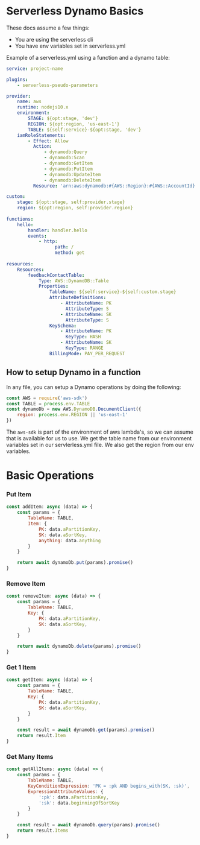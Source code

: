 # Serverless Dynamo Basics

These docs assume a few things:
- You are using the serverless cli
- You have env variables set in serverless.yml

Example of a serverless.yml using a function and a dynamo table:
```yml
service: project-name

plugins:
    - serverless-pseudo-parameters

provider:
    name: aws
    runtime: nodejs10.x
    environment:
        STAGE: ${opt:stage, 'dev'}
        REGION: ${opt:region, 'us-east-1'}
        TABLE: ${self:service}-${opt:stage, 'dev'}
    iamRoleStatements:
        - Effect: Allow
          Action:
              - dynamodb:Query
              - dynamodb:Scan
              - dynamodb:GetItem
              - dynamodb:PutItem
              - dynamodb:UpdateItem
              - dynamodb:DeleteItem
          Resource: 'arn:aws:dynamodb:#{AWS::Region}:#{AWS::AccountId}:table/${self:service}-${self:custom.stage}'

custom:
    stage: ${opt:stage, self:provider.stage}
    region: ${opt:region, self:provider.region}
    
functions:
    hello:
        handler: handler.hello
        events:
            - http:
                  path: /
                  method: get
                  
resources:
    Resources:
        feedbackContactTable:
            Type: AWS::DynamoDB::Table
            Properties:
                TableName: ${self:service}-${self:custom.stage}
                AttributeDefinitions:
                    - AttributeName: PK
                      AttributeType: S
                    - AttributeName: SK
                      AttributeType: S
                KeySchema:
                    - AttributeName: PK
                      KeyType: HASH
                    - AttributeName: SK
                      KeyType: RANGE
                BillingMode: PAY_PER_REQUEST
```


## How to setup Dynamo in a function
In any file, you can setup a Dynamo operations by doing the following:
```js
const AWS = require('aws-sdk')
const TABLE = process.env.TABLE
const dynamoDb = new AWS.DynamoDB.DocumentClient({
    region: process.env.REGION || 'us-east-1'
})
```

The `aws-sdk` is part of the environment of aws lambda's, so we can assume that is available for us to use.
We get the table name from our environment variables set in our servlerless.yml file.
We also get the region from our env variables.

# Basic Operations

### Put Item
```js
const addItem: async (data) => {
    const params = {
        TableName: TABLE,
        Item: {
            PK: data.aPartitionKey,
            SK: data.aSortKey,
            anything: data.anything
        }
    }

    return await dynamoDb.put(params).promise()
}

```
### Remove Item
```js
const removeItem: async (data) => {
    const params = {
        TableName: TABLE,
        Key: {
            PK: data.aPartitionKey,
            SK: data.aSortKey,
        }
    }

    return await dynamoDb.delete(params).promise()
}
```

### Get 1 Item
```js
const getItem: async (data) => {
    const params = {
        TableName: TABLE,
        Key: {
            PK: data.aPartitionKey,
            SK: data.aSortKey,
        }
    }

    const result = await dynamoDb.get(params).promise()
    return result.Item
}
```

### Get Many Items
```js
const getAllItems: async (data) => {
    const params = {
        TableName: TABLE,
        KeyConditionExpression: 'PK = :pk AND begins_with(SK, :sk)',
        ExpressionAttributeValues: {
            ':pk': data.aPartitionKey,
            ':sk': data.beginningOfSortKey
        }
    }

    const result = await dynamoDb.query(params).promise()
    return result.Items
}
```

